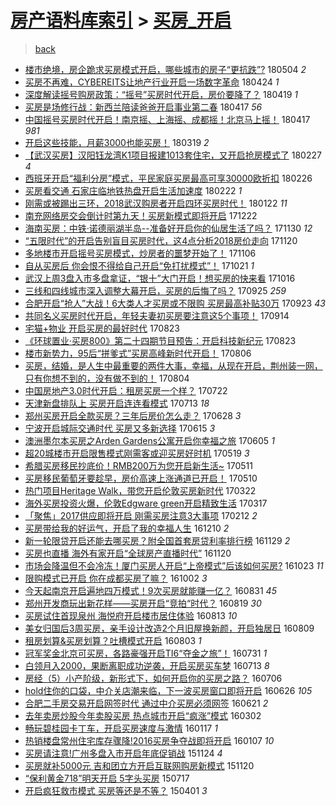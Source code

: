 [房产语料库索引](../../README.md)  > [买房_开启](买房_开启.md)
====
> [back](../README.md)

- [楼市绝境，房企跪求买房模式开启，哪些城市的房子“更抗跌”?](http://jkwz.applinzi.com/ittc/7099235831657268240.html#%E6%A5%BC%E5%B8%82%E7%BB%9D%E5%A2%83%EF%BC%8C%E6%88%BF%E4%BC%81%E8%B7%AA%E6%B1%82%E4%B9%B0%E6%88%BF%E6%A8%A1%E5%BC%8F%E5%BC%80%E5%90%AF%EF%BC%8C%E5%93%AA%E4%BA%9B%E5%9F%8E%E5%B8%82%E7%9A%84%E6%88%BF%E5%AD%90%E2%80%9C%E6%9B%B4%E6%8A%97%E8%B7%8C%E2%80%9D%3F) 180504 *2* 
- [买房不再难，CYBEREITS让地产行业开启一场数字革命](http://jkwz.applinzi.com/ittc/7095640925827236870.html#%E4%B9%B0%E6%88%BF%E4%B8%8D%E5%86%8D%E9%9A%BE%EF%BC%8CCYBEREITS%E8%AE%A9%E5%9C%B0%E4%BA%A7%E8%A1%8C%E4%B8%9A%E5%BC%80%E5%90%AF%E4%B8%80%E5%9C%BA%E6%95%B0%E5%AD%97%E9%9D%A9%E5%91%BD) 180424 *1* 
- [深度解读摇号购房政策：“摇号”买房时代开启，房价要降了？](http://jkwz.applinzi.com/ittc/7093622735836283920.html#%E6%B7%B1%E5%BA%A6%E8%A7%A3%E8%AF%BB%E6%91%87%E5%8F%B7%E8%B4%AD%E6%88%BF%E6%94%BF%E7%AD%96%EF%BC%9A%E2%80%9C%E6%91%87%E5%8F%B7%E2%80%9D%E4%B9%B0%E6%88%BF%E6%97%B6%E4%BB%A3%E5%BC%80%E5%90%AF%EF%BC%8C%E6%88%BF%E4%BB%B7%E8%A6%81%E9%99%8D%E4%BA%86%EF%BC%9F) 180419 *1* 
- [买房是场修行战：新西兰陪读爸爸开启事业第二春](http://jkwz.applinzi.com/ittc/7092924898504868881.html#%E4%B9%B0%E6%88%BF%E6%98%AF%E5%9C%BA%E4%BF%AE%E8%A1%8C%E6%88%98%EF%BC%9A%E6%96%B0%E8%A5%BF%E5%85%B0%E9%99%AA%E8%AF%BB%E7%88%B8%E7%88%B8%E5%BC%80%E5%90%AF%E4%BA%8B%E4%B8%9A%E7%AC%AC%E4%BA%8C%E6%98%A5) 180417 *56* 
- [中国摇号买房时代开启！南京摇、上海摇、成都摇！北京马上摇！](http://jkwz.applinzi.com/ittc/7092871229809886224.html#%E4%B8%AD%E5%9B%BD%E6%91%87%E5%8F%B7%E4%B9%B0%E6%88%BF%E6%97%B6%E4%BB%A3%E5%BC%80%E5%90%AF%EF%BC%81%E5%8D%97%E4%BA%AC%E6%91%87%E3%80%81%E4%B8%8A%E6%B5%B7%E6%91%87%E3%80%81%E6%88%90%E9%83%BD%E6%91%87%EF%BC%81%E5%8C%97%E4%BA%AC%E9%A9%AC%E4%B8%8A%E6%91%87%EF%BC%81) 180417 *981* 
- [开启这些技能，月薪3000也能买房！](http://jkwz.applinzi.com/ittc/7082218572036441094.html#%E5%BC%80%E5%90%AF%E8%BF%99%E4%BA%9B%E6%8A%80%E8%83%BD%EF%BC%8C%E6%9C%88%E8%96%AA3000%E4%B9%9F%E8%83%BD%E4%B9%B0%E6%88%BF%EF%BC%81) 180319 *2* 
- [【武汉买房】汉阳钰龙湾K1项目报建1013套住宅，又开启抢房模式了](http://jkwz.applinzi.com/ittc/7074706099435734026.html#%E3%80%90%E6%AD%A6%E6%B1%89%E4%B9%B0%E6%88%BF%E3%80%91%E6%B1%89%E9%98%B3%E9%92%B0%E9%BE%99%E6%B9%BEK1%E9%A1%B9%E7%9B%AE%E6%8A%A5%E5%BB%BA1013%E5%A5%97%E4%BD%8F%E5%AE%85%EF%BC%8C%E5%8F%88%E5%BC%80%E5%90%AF%E6%8A%A2%E6%88%BF%E6%A8%A1%E5%BC%8F%E4%BA%86) 180227 *4* 
- [西班牙开启“福利分房”模式，平民家庭买房最高可享30000欧折扣](http://jkwz.applinzi.com/ittc/7074496277415199761.html#%E8%A5%BF%E7%8F%AD%E7%89%99%E5%BC%80%E5%90%AF%E2%80%9C%E7%A6%8F%E5%88%A9%E5%88%86%E6%88%BF%E2%80%9D%E6%A8%A1%E5%BC%8F%EF%BC%8C%E5%B9%B3%E6%B0%91%E5%AE%B6%E5%BA%AD%E4%B9%B0%E6%88%BF%E6%9C%80%E9%AB%98%E5%8F%AF%E4%BA%AB30000%E6%AC%A7%E6%8A%98%E6%89%A3) 180226  
- [买房看交通 石家庄临地铁热盘开启生活加速度](http://jkwz.applinzi.com/ittc/7072936279027483659.html#%E4%B9%B0%E6%88%BF%E7%9C%8B%E4%BA%A4%E9%80%9A+%E7%9F%B3%E5%AE%B6%E5%BA%84%E4%B8%B4%E5%9C%B0%E9%93%81%E7%83%AD%E7%9B%98%E5%BC%80%E5%90%AF%E7%94%9F%E6%B4%BB%E5%8A%A0%E9%80%9F%E5%BA%A6) 180222 *1* 
- [刚需或被踢出三环，2018武汉购房者开启四环买房时代！](http://jkwz.applinzi.com/ittc/7061368569051218950.html#%E5%88%9A%E9%9C%80%E6%88%96%E8%A2%AB%E8%B8%A2%E5%87%BA%E4%B8%89%E7%8E%AF%EF%BC%8C2018%E6%AD%A6%E6%B1%89%E8%B4%AD%E6%88%BF%E8%80%85%E5%BC%80%E5%90%AF%E5%9B%9B%E7%8E%AF%E4%B9%B0%E6%88%BF%E6%97%B6%E4%BB%A3%EF%BC%81) 180122 *11* 
- [南充网络房交会倒计时第九天！买房新模式即将开启](http://jkwz.applinzi.com/ittc/7049921748118537233.html#%E5%8D%97%E5%85%85%E7%BD%91%E7%BB%9C%E6%88%BF%E4%BA%A4%E4%BC%9A%E5%80%92%E8%AE%A1%E6%97%B6%E7%AC%AC%E4%B9%9D%E5%A4%A9%EF%BC%81%E4%B9%B0%E6%88%BF%E6%96%B0%E6%A8%A1%E5%BC%8F%E5%8D%B3%E5%B0%86%E5%BC%80%E5%90%AF) 171222  
- [海南买房：中铁·诺德丽湖半岛--准备好开启你的仙居生活了吗？](http://jkwz.applinzi.com/ittc/7041791045027759121.html#%E6%B5%B7%E5%8D%97%E4%B9%B0%E6%88%BF%EF%BC%9A%E4%B8%AD%E9%93%81%C2%B7%E8%AF%BA%E5%BE%B7%E4%B8%BD%E6%B9%96%E5%8D%8A%E5%B2%9B--%E5%87%86%E5%A4%87%E5%A5%BD%E5%BC%80%E5%90%AF%E4%BD%A0%E7%9A%84%E4%BB%99%E5%B1%85%E7%94%9F%E6%B4%BB%E4%BA%86%E5%90%97%EF%BC%9F) 171130 *12* 
- [“五限时代”的开启告别盲目买房时代，这4点分析2018房价走向](http://jkwz.applinzi.com/ittc/7037339519974654992.html#%E2%80%9C%E4%BA%94%E9%99%90%E6%97%B6%E4%BB%A3%E2%80%9D%E7%9A%84%E5%BC%80%E5%90%AF%E5%91%8A%E5%88%AB%E7%9B%B2%E7%9B%AE%E4%B9%B0%E6%88%BF%E6%97%B6%E4%BB%A3%EF%BC%8C%E8%BF%994%E7%82%B9%E5%88%86%E6%9E%902018%E6%88%BF%E4%BB%B7%E8%B5%B0%E5%90%91) 171120  
- [多地楼市开启摇号买房模式，炒房者的噩梦开始了！](http://jkwz.applinzi.com/ittc/7032843760097035281.html#%E5%A4%9A%E5%9C%B0%E6%A5%BC%E5%B8%82%E5%BC%80%E5%90%AF%E6%91%87%E5%8F%B7%E4%B9%B0%E6%88%BF%E6%A8%A1%E5%BC%8F%EF%BC%8C%E7%82%92%E6%88%BF%E8%80%85%E7%9A%84%E5%99%A9%E6%A2%A6%E5%BC%80%E5%A7%8B%E4%BA%86%EF%BC%81) 171106  
- [自从买房后 你会恨不得给自己开启“免打扰模式”！](http://jkwz.applinzi.com/ittc/7026847058521228304.html#%E8%87%AA%E4%BB%8E%E4%B9%B0%E6%88%BF%E5%90%8E+%E4%BD%A0%E4%BC%9A%E6%81%A8%E4%B8%8D%E5%BE%97%E7%BB%99%E8%87%AA%E5%B7%B1%E5%BC%80%E5%90%AF%E2%80%9C%E5%85%8D%E6%89%93%E6%89%B0%E6%A8%A1%E5%BC%8F%E2%80%9D%EF%BC%81) 171021 *1* 
- [武汉上周3盘入市多盘拿证，“银十”大门开启！想买房的快来看](http://jkwz.applinzi.com/ittc/7024989200745759761.html#%E6%AD%A6%E6%B1%89%E4%B8%8A%E5%91%A83%E7%9B%98%E5%85%A5%E5%B8%82%E5%A4%9A%E7%9B%98%E6%8B%BF%E8%AF%81%EF%BC%8C%E2%80%9C%E9%93%B6%E5%8D%81%E2%80%9D%E5%A4%A7%E9%97%A8%E5%BC%80%E5%90%AF%EF%BC%81%E6%83%B3%E4%B9%B0%E6%88%BF%E7%9A%84%E5%BF%AB%E6%9D%A5%E7%9C%8B) 171016  
- [三线和四线城市深入调整大幕开启，买房的后悔了吗？](http://jkwz.applinzi.com/ittc/7017150696913372176.html#%E4%B8%89%E7%BA%BF%E5%92%8C%E5%9B%9B%E7%BA%BF%E5%9F%8E%E5%B8%82%E6%B7%B1%E5%85%A5%E8%B0%83%E6%95%B4%E5%A4%A7%E5%B9%95%E5%BC%80%E5%90%AF%EF%BC%8C%E4%B9%B0%E6%88%BF%E7%9A%84%E5%90%8E%E6%82%94%E4%BA%86%E5%90%97%EF%BC%9F) 170925 *259* 
- [合肥开启“抢人”大战！6大类人才买房或不限购 买房最高补贴30万](http://jkwz.applinzi.com/ittc/7016184040594605072.html#%E5%90%88%E8%82%A5%E5%BC%80%E5%90%AF%E2%80%9C%E6%8A%A2%E4%BA%BA%E2%80%9D%E5%A4%A7%E6%88%98%EF%BC%816%E5%A4%A7%E7%B1%BB%E4%BA%BA%E6%89%8D%E4%B9%B0%E6%88%BF%E6%88%96%E4%B8%8D%E9%99%90%E8%B4%AD+%E4%B9%B0%E6%88%BF%E6%9C%80%E9%AB%98%E8%A1%A5%E8%B4%B430%E4%B8%87) 170923 *43* 
- [共同名义买房时代开启，年轻夫妻初买房要注意这5个事项！](http://jkwz.applinzi.com/ittc/7013126151646741521.html#%E5%85%B1%E5%90%8C%E5%90%8D%E4%B9%89%E4%B9%B0%E6%88%BF%E6%97%B6%E4%BB%A3%E5%BC%80%E5%90%AF%EF%BC%8C%E5%B9%B4%E8%BD%BB%E5%A4%AB%E5%A6%BB%E5%88%9D%E4%B9%B0%E6%88%BF%E8%A6%81%E6%B3%A8%E6%84%8F%E8%BF%995%E4%B8%AA%E4%BA%8B%E9%A1%B9%EF%BC%81) 170914  
- [宅猫+物业 开启买房的最好时代](http://jkwz.applinzi.com/ittc/7004995996936045585.html#%E5%AE%85%E7%8C%AB%2B%E7%89%A9%E4%B8%9A+%E5%BC%80%E5%90%AF%E4%B9%B0%E6%88%BF%E7%9A%84%E6%9C%80%E5%A5%BD%E6%97%B6%E4%BB%A3) 170823  
- [《环球置业·买房800》第二十四期节目预告：开启科技新纪元](http://jkwz.applinzi.com/ittc/7004940765489529873.html#%E3%80%8A%E7%8E%AF%E7%90%83%E7%BD%AE%E4%B8%9A%C2%B7%E4%B9%B0%E6%88%BF800%E3%80%8B%E7%AC%AC%E4%BA%8C%E5%8D%81%E5%9B%9B%E6%9C%9F%E8%8A%82%E7%9B%AE%E9%A2%84%E5%91%8A%EF%BC%9A%E5%BC%80%E5%90%AF%E7%A7%91%E6%8A%80%E6%96%B0%E7%BA%AA%E5%85%83) 170823  
- [楼市新势力，95后“拼爹式”买房高峰新时代开启！](http://jkwz.applinzi.com/ittc/6998806945467991057.html#%E6%A5%BC%E5%B8%82%E6%96%B0%E5%8A%BF%E5%8A%9B%EF%BC%8C95%E5%90%8E%E2%80%9C%E6%8B%BC%E7%88%B9%E5%BC%8F%E2%80%9D%E4%B9%B0%E6%88%BF%E9%AB%98%E5%B3%B0%E6%96%B0%E6%97%B6%E4%BB%A3%E5%BC%80%E5%90%AF%EF%BC%81) 170806  
- [买房，结婚，是人生中最重要的两件大事，幸福，从现在开启，荆州装一网，只有你想不到的，没有做不到的！](http://jkwz.applinzi.com/ittc/6997980442886931473.html#%E4%B9%B0%E6%88%BF%EF%BC%8C%E7%BB%93%E5%A9%9A%EF%BC%8C%E6%98%AF%E4%BA%BA%E7%94%9F%E4%B8%AD%E6%9C%80%E9%87%8D%E8%A6%81%E7%9A%84%E4%B8%A4%E4%BB%B6%E5%A4%A7%E4%BA%8B%EF%BC%8C%E5%B9%B8%E7%A6%8F%EF%BC%8C%E4%BB%8E%E7%8E%B0%E5%9C%A8%E5%BC%80%E5%90%AF%EF%BC%8C%E8%8D%86%E5%B7%9E%E8%A3%85%E4%B8%80%E7%BD%91%EF%BC%8C%E5%8F%AA%E6%9C%89%E4%BD%A0%E6%83%B3%E4%B8%8D%E5%88%B0%E7%9A%84%EF%BC%8C%E6%B2%A1%E6%9C%89%E5%81%9A%E4%B8%8D%E5%88%B0%E7%9A%84%EF%BC%81) 170804  
- [中国房地产3.0时代开启：租房买房一个样？](http://jkwz.applinzi.com/ittc/6993059086768538640.html#%E4%B8%AD%E5%9B%BD%E6%88%BF%E5%9C%B0%E4%BA%A73.0%E6%97%B6%E4%BB%A3%E5%BC%80%E5%90%AF%EF%BC%9A%E7%A7%9F%E6%88%BF%E4%B9%B0%E6%88%BF%E4%B8%80%E4%B8%AA%E6%A0%B7%EF%BC%9F) 170722  
- [天津新盘排队上 买房开启连连看模式](http://jkwz.applinzi.com/ittc/6989832234725803025.html#%E5%A4%A9%E6%B4%A5%E6%96%B0%E7%9B%98%E6%8E%92%E9%98%9F%E4%B8%8A+%E4%B9%B0%E6%88%BF%E5%BC%80%E5%90%AF%E8%BF%9E%E8%BF%9E%E7%9C%8B%E6%A8%A1%E5%BC%8F) 170713 *18* 
- [郑州买房开启全款买房？三年后房价怎么走？](http://jkwz.applinzi.com/ittc/6984221823527814148.html#%E9%83%91%E5%B7%9E%E4%B9%B0%E6%88%BF%E5%BC%80%E5%90%AF%E5%85%A8%E6%AC%BE%E4%B9%B0%E6%88%BF%EF%BC%9F%E4%B8%89%E5%B9%B4%E5%90%8E%E6%88%BF%E4%BB%B7%E6%80%8E%E4%B9%88%E8%B5%B0%EF%BC%9F) 170628 *3* 
- [宁波开启城际交通时代 买房又多新选择](http://jkwz.applinzi.com/ittc/6979313099101176837.html#%E5%AE%81%E6%B3%A2%E5%BC%80%E5%90%AF%E5%9F%8E%E9%99%85%E4%BA%A4%E9%80%9A%E6%97%B6%E4%BB%A3+%E4%B9%B0%E6%88%BF%E5%8F%88%E5%A4%9A%E6%96%B0%E9%80%89%E6%8B%A9) 170615 *3* 
- [澳洲墨尔本买房之Arden Gardens公寓开启你幸福之旅](http://jkwz.applinzi.com/ittc/6975745462819619844.html#%E6%BE%B3%E6%B4%B2%E5%A2%A8%E5%B0%94%E6%9C%AC%E4%B9%B0%E6%88%BF%E4%B9%8BArden+Gardens%E5%85%AC%E5%AF%93%E5%BC%80%E5%90%AF%E4%BD%A0%E5%B9%B8%E7%A6%8F%E4%B9%8B%E6%97%85) 170605 *1* 
- [超20城楼市开启限售模式刚需客或迎买房好时机](http://jkwz.applinzi.com/ittc/6969200185346360325.html#%E8%B6%8520%E5%9F%8E%E6%A5%BC%E5%B8%82%E5%BC%80%E5%90%AF%E9%99%90%E5%94%AE%E6%A8%A1%E5%BC%8F%E5%88%9A%E9%9C%80%E5%AE%A2%E6%88%96%E8%BF%8E%E4%B9%B0%E6%88%BF%E5%A5%BD%E6%97%B6%E6%9C%BA) 170519 *3* 
- [希腊买房移民抄底价！RMB200万为您开启新生活~](http://jkwz.applinzi.com/ittc/6966347607801594884.html#%E5%B8%8C%E8%85%8A%E4%B9%B0%E6%88%BF%E7%A7%BB%E6%B0%91%E6%8A%84%E5%BA%95%E4%BB%B7%EF%BC%81RMB200%E4%B8%87%E4%B8%BA%E6%82%A8%E5%BC%80%E5%90%AF%E6%96%B0%E7%94%9F%E6%B4%BB%7E) 170511  
- [买房移民葡萄牙要趁早，房价高速上涨通道已开启！](http://jkwz.applinzi.com/ittc/6966099173295260676.html#%E4%B9%B0%E6%88%BF%E7%A7%BB%E6%B0%91%E8%91%A1%E8%90%84%E7%89%99%E8%A6%81%E8%B6%81%E6%97%A9%EF%BC%8C%E6%88%BF%E4%BB%B7%E9%AB%98%E9%80%9F%E4%B8%8A%E6%B6%A8%E9%80%9A%E9%81%93%E5%B7%B2%E5%BC%80%E5%90%AF%EF%BC%81) 170510  
- [热门项目Heritage Walk，带您开启伦敦买房新时代](http://jkwz.applinzi.com/ittc/6947917325926925316.html#%E7%83%AD%E9%97%A8%E9%A1%B9%E7%9B%AEHeritage+Walk%EF%BC%8C%E5%B8%A6%E6%82%A8%E5%BC%80%E5%90%AF%E4%BC%A6%E6%95%A6%E4%B9%B0%E6%88%BF%E6%96%B0%E6%97%B6%E4%BB%A3) 170322  
- [海外买房投资火爆，伦敦Edgware green开启精致生活](http://jkwz.applinzi.com/ittc/6946065612248974340.html#%E6%B5%B7%E5%A4%96%E4%B9%B0%E6%88%BF%E6%8A%95%E8%B5%84%E7%81%AB%E7%88%86%EF%BC%8C%E4%BC%A6%E6%95%A6Edgware+green%E5%BC%80%E5%90%AF%E7%B2%BE%E8%87%B4%E7%94%9F%E6%B4%BB) 170317  
- [「聚焦」2017供应即将开启 刚需买房注意3大事项](http://jkwz.applinzi.com/ittc/6933796210686297093.html#%E3%80%8C%E8%81%9A%E7%84%A6%E3%80%8D2017%E4%BE%9B%E5%BA%94%E5%8D%B3%E5%B0%86%E5%BC%80%E5%90%AF+%E5%88%9A%E9%9C%80%E4%B9%B0%E6%88%BF%E6%B3%A8%E6%84%8F3%E5%A4%A7%E4%BA%8B%E9%A1%B9) 170212 *2* 
- [买房带给我的好运气，开启了我的幸福人生](http://jkwz.applinzi.com/ittc/6909666107333280772.html#%E4%B9%B0%E6%88%BF%E5%B8%A6%E7%BB%99%E6%88%91%E7%9A%84%E5%A5%BD%E8%BF%90%E6%B0%94%EF%BC%8C%E5%BC%80%E5%90%AF%E4%BA%86%E6%88%91%E7%9A%84%E5%B9%B8%E7%A6%8F%E4%BA%BA%E7%94%9F) 161210 *2* 
- [新一轮限贷开启还能去哪买房？附全国首套房贷利率排行榜](http://jkwz.applinzi.com/ittc/6906001686035694596.html#%E6%96%B0%E4%B8%80%E8%BD%AE%E9%99%90%E8%B4%B7%E5%BC%80%E5%90%AF%E8%BF%98%E8%83%BD%E5%8E%BB%E5%93%AA%E4%B9%B0%E6%88%BF%EF%BC%9F%E9%99%84%E5%85%A8%E5%9B%BD%E9%A6%96%E5%A5%97%E6%88%BF%E8%B4%B7%E5%88%A9%E7%8E%87%E6%8E%92%E8%A1%8C%E6%A6%9C) 161129 *2* 
- [买房也直播 海外有家开启“全球房产直播时代”](http://jkwz.applinzi.com/ittc/6902469636959765509.html#%E4%B9%B0%E6%88%BF%E4%B9%9F%E7%9B%B4%E6%92%AD+%E6%B5%B7%E5%A4%96%E6%9C%89%E5%AE%B6%E5%BC%80%E5%90%AF%E2%80%9C%E5%85%A8%E7%90%83%E6%88%BF%E4%BA%A7%E7%9B%B4%E6%92%AD%E6%97%B6%E4%BB%A3%E2%80%9D) 161120  
- [市场会降温但不会冷冻！厦门买房人开启“上帝模式”后该如何买房?](http://jkwz.applinzi.com/ittc/6892123338586981380.html#%E5%B8%82%E5%9C%BA%E4%BC%9A%E9%99%8D%E6%B8%A9%E4%BD%86%E4%B8%8D%E4%BC%9A%E5%86%B7%E5%86%BB%EF%BC%81%E5%8E%A6%E9%97%A8%E4%B9%B0%E6%88%BF%E4%BA%BA%E5%BC%80%E5%90%AF%E2%80%9C%E4%B8%8A%E5%B8%9D%E6%A8%A1%E5%BC%8F%E2%80%9D%E5%90%8E%E8%AF%A5%E5%A6%82%E4%BD%95%E4%B9%B0%E6%88%BF%3F) 161023 *11* 
- [限购模式已开启 你在成都买房了嘛？](http://jkwz.applinzi.com/ittc/6884324622299825156.html#%E9%99%90%E8%B4%AD%E6%A8%A1%E5%BC%8F%E5%B7%B2%E5%BC%80%E5%90%AF+%E4%BD%A0%E5%9C%A8%E6%88%90%E9%83%BD%E4%B9%B0%E6%88%BF%E4%BA%86%E5%98%9B%EF%BC%9F) 161002 *3* 
- [今天起南京开启遍地四万模式！9次买房就能赚一亿？](http://jkwz.applinzi.com/ittc/6872451634143167493.html#%E4%BB%8A%E5%A4%A9%E8%B5%B7%E5%8D%97%E4%BA%AC%E5%BC%80%E5%90%AF%E9%81%8D%E5%9C%B0%E5%9B%9B%E4%B8%87%E6%A8%A1%E5%BC%8F%EF%BC%819%E6%AC%A1%E4%B9%B0%E6%88%BF%E5%B0%B1%E8%83%BD%E8%B5%9A%E4%B8%80%E4%BA%BF%EF%BC%9F) 160831 *45* 
- [郑州开发商玩出新花样——买房开启“竞拍“时代？](http://jkwz.applinzi.com/ittc/6868132770961949701.html#%E9%83%91%E5%B7%9E%E5%BC%80%E5%8F%91%E5%95%86%E7%8E%A9%E5%87%BA%E6%96%B0%E8%8A%B1%E6%A0%B7%E2%80%94%E2%80%94%E4%B9%B0%E6%88%BF%E5%BC%80%E5%90%AF%E2%80%9C%E7%AB%9E%E6%8B%8D%E2%80%9C%E6%97%B6%E4%BB%A3%EF%BC%9F) 160819 *30* 
- [买房试住首现泉州 海悦府开启楼市居住体验](http://jkwz.applinzi.com/ittc/6865986472641037316.html#%E4%B9%B0%E6%88%BF%E8%AF%95%E4%BD%8F%E9%A6%96%E7%8E%B0%E6%B3%89%E5%B7%9E+%E6%B5%B7%E6%82%A6%E5%BA%9C%E5%BC%80%E5%90%AF%E6%A5%BC%E5%B8%82%E5%B1%85%E4%BD%8F%E4%BD%93%E9%AA%8C) 160813 *10* 
- [美女归国后3周买房，亲手设计改造2个月旧屋换新颜，开启独居日](http://jkwz.applinzi.com/ittc/6864298967860511749.html#%E7%BE%8E%E5%A5%B3%E5%BD%92%E5%9B%BD%E5%90%8E3%E5%91%A8%E4%B9%B0%E6%88%BF%EF%BC%8C%E4%BA%B2%E6%89%8B%E8%AE%BE%E8%AE%A1%E6%94%B9%E9%80%A02%E4%B8%AA%E6%9C%88%E6%97%A7%E5%B1%8B%E6%8D%A2%E6%96%B0%E9%A2%9C%EF%BC%8C%E5%BC%80%E5%90%AF%E7%8B%AC%E5%B1%85%E6%97%A5) 160809  
- [租房划算&amp;买房划算？吐槽模式开启](http://jkwz.applinzi.com/ittc/6862074982070486021.html#%E7%A7%9F%E6%88%BF%E5%88%92%E7%AE%97%26amp%3B%E4%B9%B0%E6%88%BF%E5%88%92%E7%AE%97%EF%BC%9F%E5%90%90%E6%A7%BD%E6%A8%A1%E5%BC%8F%E5%BC%80%E5%90%AF) 160803 *1* 
- [冠军奖金北京可买房，各路豪强开启TI6“夺金之旅”！](http://jkwz.applinzi.com/ittc/6861031497401893893.html#%E5%86%A0%E5%86%9B%E5%A5%96%E9%87%91%E5%8C%97%E4%BA%AC%E5%8F%AF%E4%B9%B0%E6%88%BF%EF%BC%8C%E5%90%84%E8%B7%AF%E8%B1%AA%E5%BC%BA%E5%BC%80%E5%90%AFTI6%E2%80%9C%E5%A4%BA%E9%87%91%E4%B9%8B%E6%97%85%E2%80%9D%EF%BC%81) 160731 *1* 
- [白领月入2000，果断离职成功逆袭，开启买房买车梦](http://jkwz.applinzi.com/ittc/6853666038843180036.html#%E7%99%BD%E9%A2%86%E6%9C%88%E5%85%A52000%EF%BC%8C%E6%9E%9C%E6%96%AD%E7%A6%BB%E8%81%8C%E6%88%90%E5%8A%9F%E9%80%86%E8%A2%AD%EF%BC%8C%E5%BC%80%E5%90%AF%E4%B9%B0%E6%88%BF%E4%B9%B0%E8%BD%A6%E6%A2%A6) 160713 *8* 
- [房经（5）小产阶级，新形式下，如何开启你的买房之路？](http://jkwz.applinzi.com/ittc/6851858301675111428.html#%E6%88%BF%E7%BB%8F%EF%BC%885%EF%BC%89%E5%B0%8F%E4%BA%A7%E9%98%B6%E7%BA%A7%EF%BC%8C%E6%96%B0%E5%BD%A2%E5%BC%8F%E4%B8%8B%EF%BC%8C%E5%A6%82%E4%BD%95%E5%BC%80%E5%90%AF%E4%BD%A0%E7%9A%84%E4%B9%B0%E6%88%BF%E4%B9%8B%E8%B7%AF%EF%BC%9F) 160706  
- [hold住你的口袋，中介关店潮来临，下一波买房窗口即将开启](http://jkwz.applinzi.com/ittc/6848131499249107973.html#hold%E4%BD%8F%E4%BD%A0%E7%9A%84%E5%8F%A3%E8%A2%8B%EF%BC%8C%E4%B8%AD%E4%BB%8B%E5%85%B3%E5%BA%97%E6%BD%AE%E6%9D%A5%E4%B8%B4%EF%BC%8C%E4%B8%8B%E4%B8%80%E6%B3%A2%E4%B9%B0%E6%88%BF%E7%AA%97%E5%8F%A3%E5%8D%B3%E5%B0%86%E5%BC%80%E5%90%AF) 160626 *105* 
- [合肥二手房交易开启网签时代 通过中介买房必须网签](http://jkwz.applinzi.com/ittc/6846319275182392325.html#%E5%90%88%E8%82%A5%E4%BA%8C%E6%89%8B%E6%88%BF%E4%BA%A4%E6%98%93%E5%BC%80%E5%90%AF%E7%BD%91%E7%AD%BE%E6%97%B6%E4%BB%A3+%E9%80%9A%E8%BF%87%E4%B8%AD%E4%BB%8B%E4%B9%B0%E6%88%BF%E5%BF%85%E9%A1%BB%E7%BD%91%E7%AD%BE) 160621 *2* 
- [去年卖房炒股今年卖股买房 热点城市开启“疯涨”模式](http://jkwz.applinzi.com/ittc/6805118050248426500.html#%E5%8E%BB%E5%B9%B4%E5%8D%96%E6%88%BF%E7%82%92%E8%82%A1%E4%BB%8A%E5%B9%B4%E5%8D%96%E8%82%A1%E4%B9%B0%E6%88%BF+%E7%83%AD%E7%82%B9%E5%9F%8E%E5%B8%82%E5%BC%80%E5%90%AF%E2%80%9C%E7%96%AF%E6%B6%A8%E2%80%9D%E6%A8%A1%E5%BC%8F) 160302  
- [畅玩碧桂园卡丁车，开启买房速度与激情](http://jkwz.applinzi.com/ittc/6788424652783354885.html#%E7%95%85%E7%8E%A9%E7%A2%A7%E6%A1%82%E5%9B%AD%E5%8D%A1%E4%B8%81%E8%BD%A6%EF%BC%8C%E5%BC%80%E5%90%AF%E4%B9%B0%E6%88%BF%E9%80%9F%E5%BA%A6%E4%B8%8E%E6%BF%80%E6%83%85) 160117 *1* 
- [热销楼盘常州住宅库存骤降!2016买房争夺战即将开启](http://jkwz.applinzi.com/ittc/6784650576851895300.html#%E7%83%AD%E9%94%80%E6%A5%BC%E7%9B%98%E5%B8%B8%E5%B7%9E%E4%BD%8F%E5%AE%85%E5%BA%93%E5%AD%98%E9%AA%A4%E9%99%8D%212016%E4%B9%B0%E6%88%BF%E4%BA%89%E5%A4%BA%E6%88%98%E5%8D%B3%E5%B0%86%E5%BC%80%E5%90%AF) 160107 *10* 
- [买房请注意!广州多盘入市开启年底促销战](http://jkwz.applinzi.com/ittc/6768164886232433668.html#%E4%B9%B0%E6%88%BF%E8%AF%B7%E6%B3%A8%E6%84%8F%21%E5%B9%BF%E5%B7%9E%E5%A4%9A%E7%9B%98%E5%85%A5%E5%B8%82%E5%BC%80%E5%90%AF%E5%B9%B4%E5%BA%95%E4%BF%83%E9%94%80%E6%88%98) 151124 *4* 
- [买房就补5000元 吉和团立方开启互联网购房新模式](http://jkwz.applinzi.com/ittc/6766713181552772100.html#%E4%B9%B0%E6%88%BF%E5%B0%B1%E8%A1%A55000%E5%85%83+%E5%90%89%E5%92%8C%E5%9B%A2%E7%AB%8B%E6%96%B9%E5%BC%80%E5%90%AF%E4%BA%92%E8%81%94%E7%BD%91%E8%B4%AD%E6%88%BF%E6%96%B0%E6%A8%A1%E5%BC%8F) 151120  
- [“保利黄金718”明天开启 5字头买房](http://jkwz.applinzi.com/ittc/547650611428790044.html#%E2%80%9C%E4%BF%9D%E5%88%A9%E9%BB%84%E9%87%91718%E2%80%9D%E6%98%8E%E5%A4%A9%E5%BC%80%E5%90%AF+5%E5%AD%97%E5%A4%B4%E4%B9%B0%E6%88%BF) 150717  
- [开启疯狂救市模式 买房等还是不等？](http://jkwz.applinzi.com/ittc/547650611402077729.html#%E5%BC%80%E5%90%AF%E7%96%AF%E7%8B%82%E6%95%91%E5%B8%82%E6%A8%A1%E5%BC%8F+%E4%B9%B0%E6%88%BF%E7%AD%89%E8%BF%98%E6%98%AF%E4%B8%8D%E7%AD%89%EF%BC%9F) 150401 *3* 
